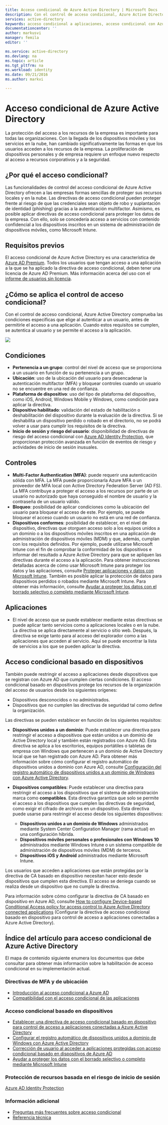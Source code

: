 ```yaml
---
title: Acceso condicional de Azure Active Directory | Microsoft Docs
description: Con el control de acceso condicional, Azure Active Directory comprueba las condiciones específicas que se eligen al autenticar al usuario y antes de permitirle acceso a la aplicación. Si se cumplen las condiciones, el usuario queda autenticado y se le permite el acceso a la aplicación.
services: active-directory
keywords: acceso condicional a aplicaciones, acceso condicional con Azure AD, acceso seguro a recursos de empresa, directivas de acceso condicional
documentationcenter: ''
author: markusvi
manager: femila
editor: ''

ms.service: active-directory
ms.devlang: na
ms.topic: article
ms.tgt_pltfrm: na
ms.workload: identity
ms.date: 09/21/2016
ms.author: markvi

---
```

# Acceso condicional de Azure Active Directory
La protección del acceso a los recursos de la empresa es importante para todas las organizaciones. Con la llegada de los dispositivos móviles y los servicios en la nube, han cambiado significativamente las formas en que los usuarios acceden a los recursos de la empresa. La proliferación de dispositivos personales y de empresa requiere un enfoque nuevo respecto al acceso a recursos corporativos y a la seguridad.

## ¿Por qué el acceso condicional?
Las funcionalidades de control del acceso condicional de Azure Active Directory ofrecen a las empresas formas sencillas de proteger sus recursos locales y en la nube. Las directivas de acceso condicional pueden proteger frente al riesgo de que las credenciales sean objeto de robo y suplantación de identidad (phishing) gracias a la autenticación multifactor. Asimismo, es posible aplicar directivas de acceso condicional para proteger los datos de la empresa. Con ello, solo se concedería acceso a servicios con contenido confidencial a los dispositivos inscritos en un sistema de administración de dispositivos móviles, como Microsoft Intune.

## Requisitos previos
El acceso condicional de Azure Active Directory es una característica de [Azure AD Premium](http://www.microsoft.com/identity). Todos los usuarios que tengan acceso a una aplicación a la que se ha aplicado la directiva de acceso condicional, deben tener una licencia de Azure AD Premium. Más información acerca del uso con el [informe de usuarios sin licencia](https://aka.ms/utc5ix).

## ¿Cómo se aplica el control de acceso condicional?
Con el control de acceso condicional, Azure Active Directory comprueba las condiciones específicas que elige al autenticar a un usuario, antes de permitirle el acceso a una aplicación. Cuando estos requisitos se cumplen, se autentica al usuario y se permite el acceso a la aplicación.

![](./media/active-directory-conditional-access/conditionalaccess-overview.png)

## Condiciones
* **Pertenencia a un grupo**: control del nivel de acceso que se proporciona a un usuario en función de su pertenencia a un grupo.
* **Ubicación**: uso de la ubicación del usuario para desencadenar la autenticación multifactor (MFA) y bloquear controles cuando un usuario no se encuentre en una red de confianza.
* **Plataforma de dispositivo**: uso del tipo de plataforma del dispositivo, como iOS, Android, Windows Mobile y Windows, como condición para aplicar la directiva.
* **Dispositivo habilitado**: validación del estado de habilitación o deshabilitación del dispositivo durante la evaluación de la directiva. Si se deshabilita un dispositivo perdido o robado en el directorio, no se podrá volver a usar para cumplir los requisitos de la directiva.
* **Inicio de sesión y riesgo del usuario**: disponibilidad de directivas de riesgo del acceso condicional con [Azure AD Identity Protection](active-directory-identityprotection.md), que proporcionan protección avanzada en función de eventos de riesgo y actividades de inicio de sesión inusuales.

## Controles
* **Multi-Factor Authentication (MFA)**: puede requerir una autenticación sólida con MFA. La MFA puede proporcionarla Azure MFA o un proveedor de MFA local con Active Directory Federation Server (AD FS). La MFA contribuye a proteger el acceso a los recursos por parte de un usuario no autorizado que haya conseguido el nombre de usuario y la contraseña de un usuario válido.
* **Bloqueo**: posibilidad de aplicar condiciones como la ubicación del usuario para bloquear el acceso de este. Por ejemplo, se puede bloquear el acceso cuando un usuario no está en una red de confianza.
* **Dispositivos conformes**: posibilidad de establecer, en el nivel de dispositivo, directivas que otorguen acceso solo a los equipos unidos a un dominio o a los dispositivos móviles inscritos en una aplicación de administración de dispositivos móviles (MDM) y que, además, cumplan con los requisitos definidos. Por ejemplo, puede utilizarse Microsoft Intune con el fin de comprobar la conformidad de los dispositivos e informar del resultado a Azure Active Directory para que se apliquen las directivas durante el acceso a la aplicación. Para obtener instrucciones detalladas acerca de cómo usar Microsoft Intune para proteger los datos y las aplicaciones, consulte [Proteger aplicaciones y datos con Microsoft Intune](https://docs.microsoft.com/intune/deploy-use/protect-apps-and-data-with-microsoft-intune). También es posible aplicar la protección de datos para dispositivos perdidos o robados mediante Microsoft Intune. Para obtener más información, consulte [Ayudar a proteger los datos con el borrado selectivo o completo mediante Microsoft Intune](https://docs.microsoft.com/intune/deploy-use/use-remote-wipe-to-help-protect-data-using-microsoft-intune).

## Aplicaciones
* El nivel de acceso que se puede establecer mediante estas directivas se puede aplicar tanto servicios como a aplicaciones locales o en la nube. La directiva se aplica directamente al servicio o sitio web. Después, la directiva se exige tanto para al acceso del explorador como a las aplicaciones que acceden al servicio. Aquí se puede encontrar la lista de servicios a los que se pueden aplicar la directiva.

## Acceso condicional basado en dispositivos
También puede restringir el acceso a aplicaciones desde dispositivos que se registran con Azure AD que cumplen ciertas condiciones. El acceso condicional basado en dispositivos protege los recursos de la organización del acceso de usuarios desde los siguientes orígenes:

* Dispositivos desconocidos o no administrados.
* Dispositivos que no cumplen las directivas de seguridad tal como define la organización.

Las directivas se pueden establecer en función de los siguientes requisitos:

* **Dispositivos unidos a un dominio**: Puede establecer una directiva para restringir el acceso a dispositivos que están unidos a un dominio de Active Directory local y también están registrados con Azure AD. Esta directiva se aplica a los escritorios, equipos portátiles o tabletas de empresa con Windows que pertenecen a un dominio de Active Directory local que se han registrado con Azure AD. Para obtener más información sobre cómo configurar el registro automático de dispositivos unidos a dominio con Azure AD, consulte [Configuración del registro automático de dispositivos unidos a un dominio de Windows con Azure Active Directory](active-directory-conditional-access-automatic-device-registration-setup.md).
* **Dispositivos compatibles**: Puede establecer una directiva para restringir el acceso a los dispositivos que el sistema de administración marca como **compatibles**. Esta directiva garantiza que solo se permite el acceso a los dispositivos que cumplen las directivas de seguridad, como exigir el cifrado de archivos en un dispositivo. Esta directiva puede usarse para restringir el acceso desde los siguientes dispositivos:
  
  * **Dispositivos unidos a un dominio de Windows** administrados mediante System Center Configuration Manager (rama actual) en una configuración híbrida.
  * **Dispositivos móviles personales o profesionales con Windows 10** administrados mediante Windows Intune o un sistema compatible de administración de dispositivos móviles (MDM) de terceros.
  * **Dispositivos iOS y Android** administrados mediante Microsoft Intune.

Los usuarios que acceden a aplicaciones que están protegidas por la directiva de CA basado en dispositivo necesitan hacer esto desde dispositivos que cumplen esta directiva. El acceso se deniega cuando se realiza desde un dispositivo que no cumple la directiva.

Para información sobre cómo configurar la directiva de CA basado en dispositivo en Azure AD, consulte [How to configure Device-based Conditional Access policy for access control to Azure Active Directory connected applications](active-directory-conditional-access-policy-connected-applications.md) (Configurar la directiva de acceso condicional basado en dispositivo para control de acceso a aplicaciones conectadas a Azure Active Directory).

## Índice del artículo para acceso condicional de Azure Active Directory
El mapa de contenido siguiente enumera los documentos que debe consultar para obtener más información sobre la habilitación de acceso condicional en su implementación actual.

### Directivas de MFA y de ubicación
* [Introducción al acceso condicional a Azure AD](active-directory-conditional-access-azuread-connected-apps.md)
* [Compatibilidad con el acceso condicional de las aplicaciones](active-directory-conditional-access-supported-apps.md)

### Acceso condicional basado en dispositivos
* [Establecer una directiva de acceso condicional basado en dispositivo para control de acceso a aplicaciones conectadas a Azure Active Directory](active-directory-conditional-access-policy-connected-applications.md)
* [Configurar el registro automático de dispositivos unidos a dominio de Windows con Azure Active Directory](active-directory-conditional-access-automatic-device-registration-setup.md)
* [Corrección de usuario al acceder a aplicaciones protegidas con acceso condicional basado en dispositivos de Azure AD](active-directory-conditional-access-device-remediation.md)
* [Ayudar a proteger los datos con el borrado selectivo o completo mediante Microsoft Intune](https://docs.microsoft.com/intune/deploy-use/use-remote-wipe-to-help-protect-data-using-microsoft-intune)

### Protección de recursos basada en el riesgo de inicio de sesión
[Azure AD Identity Protection](active-directory-identityprotection.md)

### Información adicional
* [Preguntas más frecuentes sobre acceso condicional](active-directory-conditional-faqs.md)
* [Referencia técnica](active-directory-conditional-access-technical-reference.md)

<!---HONumber=AcomDC_0928_2016-->